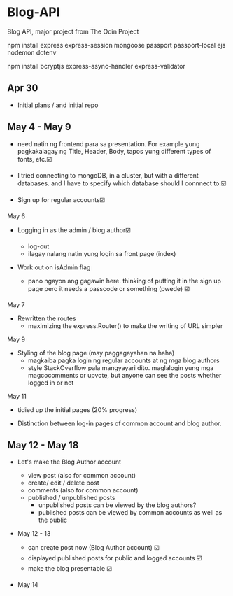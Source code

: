 # Blog-API
 Blog API, major project from The Odin Project

npm install express express-session mongoose passport passport-local ejs nodemon dotenv

npm install bcryptjs express-async-handler express-validator

Apr 30
- 
* Initial plans / and initial repo

May 4 - May 9
- 
* need natin ng frontend para sa presentation. For example yung pagkakalagay ng Title, Header, Body, tapos yung different types of fonts, etc.☑️

* I tried connecting to mongoDB, in a cluster, but with a different databases. and I have to specify which database should I connnect to.☑️

* Sign up for regular accounts☑️

May 6
* Logging in as the admin / blog author☑️
    - log-out
    - ilagay nalang natin yung login sa front page (index)

* Work out on isAdmin flag
    - pano ngayon ang gagawin here. thinking of putting it in the sign up page pero it needs a passcode or something (pwede) ☑️

May 7
* Rewritten the routes
    - maximizing the express.Router() to make the writing of URL simpler

May 9
* Styling of the blog page (may paggagayahan na haha)
    - magkaiba pagka login ng regular accounts at ng mga blog authors
    - style StackOverflow pala mangyayari dito. maglalogin yung mga magcocomments or upvote, but anyone can see the posts whether logged in or not

May 11
* tidied up the initial pages (20% progress)


* Distinction between log-in pages of common account and blog author. 

May 12 - May 18
- 
* Let's make the Blog Author account
    - view post  (also for common account)
    - create/ edit / delete post
    - comments (also for common account)
    - published / unpublished posts
        * unpublished posts can be viewed by the blog authors?
        * published posts can be viewed by common accounts as well as the public

* May 12 - 13
    - can create post now (Blog Author account) ☑️
    - displayed published posts for public and logged accounts ☑️
    - make the blog presentable ☑️

* May 14